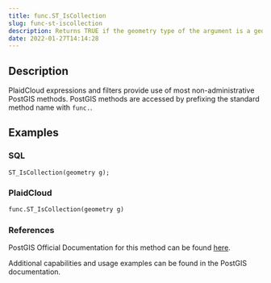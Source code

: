 ```yaml
---
title: func.ST_IsCollection
slug: func-st-iscollection
description: Returns TRUE if the geometry type of the argument is a geometry collection type
date: 2022-01-27T14:14:28
---
```



## Description


PlaidCloud expressions and filters provide use of most non-administrative PostGIS methods. PostGIS methods are accessed by prefixing the standard method name with `func.`.



## Examples


### SQL



```
ST_IsCollection(geometry g);
```


### PlaidCloud



```python
func.ST_IsCollection(geometry g)
```


### References


PostGIS Official Documentation for this method can be found [here](https://postgis.net/docs/manual-3.1/ST_IsCollection.html).



Additional capabilities and usage examples can be found in the PostGIS documentation.

